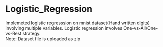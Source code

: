# Logistic_Regression
Implemeted logistic regresssion on mnist dataset(Hand written digits) involving multiple variables.
Logistic regression involves One-vs-All/One-vs-Rest strategy. <br/> Note: Dataset file is uploaded as zip 
